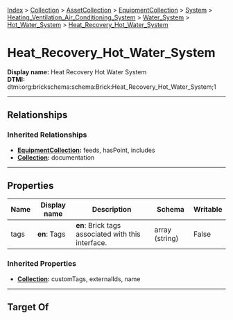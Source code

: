 [Index](../../../../../../../Index.md) > [Collection](../../../../../../Collection.md) > [AssetCollection](../../../../../AssetCollection.md) > [EquipmentCollection](../../../../EquipmentCollection.md) > [System](../../../System.md) > [Heating_Ventilation_Air_Conditioning_System](../../Heating_Ventilation_Air_Conditioning_System.md) > [Water_System](../Water_System.md) > [Hot_Water_System](Hot_Water_System.md) > [Heat_Recovery_Hot_Water_System](#)
# Heat_Recovery_Hot_Water_System

**Display name:** Heat Recovery Hot Water System<br />
**DTMI:** dtmi:org:brickschema:schema:Brick:Heat_Recovery_Hot_Water_System;1

---

## Relationships
### Inherited Relationships
* **[EquipmentCollection](../../../../EquipmentCollection.md):** feeds, hasPoint, includes
* **[Collection](../../../../../../Collection.md):** documentation

---

## Properties
|Name|Display name|Description|Schema|Writable|
|-|-|-|-|-|
|tags|**en**: Tags|**en**: Brick tags associated with this interface.|array (string)|False|
### Inherited Properties
* **[Collection](../../../../../../Collection.md):** customTags, externalIds, name

---

## Target Of
